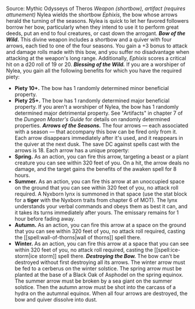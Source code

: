 Source: Mythic Odysseys of Theros
*Weapon (shortbow), artifact (requires attunement)*
Nylea wields the shortbow *Ephixis*, the bow whose arrows herald the turning of the seasons. Nylea is quick to let her favored followers borrow her bow, particularly when they intend to use it to perform great deeds, put an end to foul creatures, or cast down the arrogant.
***Bow of the Wild.*** This divine weapon includes a shortbow and a quiver with four arrows, each tied to one of the four seasons. You gain a +3 bonus to attack and damage rolls made with this bow, and you suffer no disadvantage when attacking at the weapon's long range. Additionally, *Ephixis* scores a critical hit on a d20 roll of 19 or 20.
***Blessing of the Wild.*** If you are a worshiper of Nylea, you gain all the following benefits for which you have the required piety:
* **Piety 10+.** The bow has 1 randomly determined minor beneficial property.
* **Piety 25+.** The bow has 1 randomly determined major beneficial property.
If you aren't a worshiper of Nylea, the bow has 1 randomly determined major detrimental property.
See "Artifacts" in chapter 7 of the *Dungeon Master's Guide* for details on randomly determined properties.
***Arrows of the Seasons.*** The four arrows — each associated with a season — that accompany this bow can be fired only from it. Each arrow disappears immediately after it's used, and it reappears in the quiver at the next dusk. The save DC against spells cast with the arrows is 18. Each arrow has a unique property:
* **Spring.** As an action, you can fire this arrow, targeting a beast or a plant creature you can see within 320 feet of you. On a hit, the arrow deals no damage, and the target gains the benefits of the awaken spell for 8 hours.
* **Summer.** As an action, you can fire this arrow at an unoccupied space on the ground that you can see within 320 feet of you, no attack roll required. A Nyxborn lynx is summoned in that space (use the stat block for a **tiger** with the Nyxborn traits from chapter 6 of MOT). The lynx understands your verbal commands and obeys them as best it can, and it takes its turns immediately after yours. The emissary remains for 1 hour before fading away.
* **Autumn.** As an action, you can fire this arrow at a space on the ground that you can see within 320 feet of you, no attack roll required, casting the [[spell:wall-of-thorns|wall of thorns]] spell there.
* **Winter.** As an action, you can fire this arrow at a space that you can see within 320 feet of you, no attack roll required, casting the [[spell:ice-storm|ice storm]] spell there.
***Destroying the Bow.*** The bow can't be destroyed without first destroying all its arrows. The winter arrow must be fed to a cerberus on the winter solstice. The spring arrow must be planted at the base of a Black Oak of Asphodel on the spring equinox. The summer arrow must be broken by a sea giant on the summer solstice. Then the autumn arrow must be shot into the carcass of a hydra on the autumnal equinox. When all four arrows are destroyed, the bow and quiver dissolve into dust.
